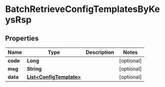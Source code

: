

# BatchRetrieveConfigTemplatesByKeysRsp

## Properties

Name | Type | Description | Notes
------------ | ------------- | ------------- | -------------
**code** | **Long** |  |  [optional]
**msg** | **String** |  |  [optional]
**data** | [**List&lt;ConfigTemplate&gt;**](ConfigTemplate.md) |  |  [optional]



